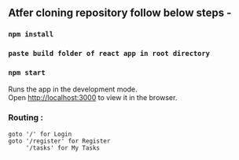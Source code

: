 ## Atfer cloning repository follow below steps -

### `npm install`

### `paste build folder of react app in root directory`

### `npm start`

Runs the app in the development mode.<br />
Open [http://localhost:3000](http://localhost:3000) to view it in the browser.

### Routing :
    goto '/' for Login
    goto '/register' for Register
         '/tasks' for My Tasks